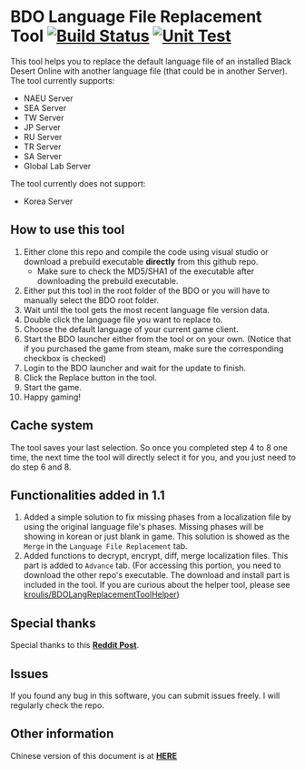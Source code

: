 # BDO Language File Replacement Tool [![Build Status](https://github.com/kroulis/BDOLanguageReplacementTool/actions/workflows/dotnet.yml/badge.svg)](https://github.com/kroulis/BDOLanguageReplacementTool/actions/workflows/dotnet.yml) [![Unit Test](https://github.com/kroulis/BDOLanguageReplacementTool/actions/workflows/unit_test.yml/badge.svg)](https://github.com/kroulis/BDOLanguageReplacementTool/actions/workflows/unit_test.yml)

This tool helps you to replace the default language file of an installed Black Desert Online with another language file (that could be in another Server). The tool currently supports:
- NAEU Server
- SEA Server
- TW Server
- JP Server
- RU Server
- TR Server
- SA Server
- Global Lab Server

The tool currently does not support:
- Korea Server

## How to use this tool
1. Either clone this repo and compile the code using visual studio or download a prebuild executable **directly** from this github repo.
    - Make sure to check the MD5/SHA1 of the executable after downloading the prebuild executable.
2. Either put this tool in the root folder of the BDO or you will have to manually select the BDO root folder.
3. Wait until the tool gets the most recent language file version data.
4. Double click the language file you want to replace to.
5. Choose the default language of your current game client.
6. Start the BDO launcher either from the tool or on your own. (Notice that if you purchased the game from steam, make sure the corresponding checkbox is checked)
7. Login to the BDO launcher and wait for the update to finish.
8. Click the Replace button in the tool.
9. Start the game.
10. Happy gaming!

## Cache system

The tool saves your last selection. So once you completed step 4 to 8 one time, the next time the tool will directly select it for you, and you just need to do step 6 and 8.

## Functionalities added in 1.1
1. Added a simple solution to fix missing phases from a localization file by using the original language file's phases. Missing phases will be showing in korean or just blank in game. This solution is showed as the `Merge` in the `Language File Replacement` tab.
2. Added functions to decrypt, encrypt, diff, merge localization files. This part is added to `Advance` tab. (For accessing this portion, you need to download the other repo's executable. The download and install part is included in the tool. If you are curious about the helper tool, please see [kroulis/BDOLangReplacementToolHelper](https://github.com/kroulis/BDOLangReplacementToolHelper))


## Special thanks

Special thanks to this **[Reddit Post](https://www.reddit.com/r/blackdesertonline/comments/p8vjss/guide_all_your_bdo_language_file_needs/)**.

## Issues
If you found any bug in this software, you can submit issues freely. I will regularly check the repo.

## Other information
Chinese version of this document is at **[HERE](doc/README_ZH_CN.md)**
